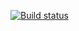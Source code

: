 [![Build status](https://ci.appveyor.com/api/projects/status/ixmtg8xhe9vq82rp/branch/master?svg=true)](https://ci.appveyor.com/project/AlinaNabi/aqa-postmanecho/branch/master)